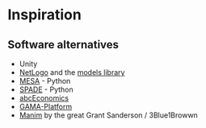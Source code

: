 # Inspiration

## Software alternatives
- Unity
- [NetLogo](https://ccl.northwestern.edu/netlogo/) and the [models library](ccl.northwestern.edu/netlogo/models/index.cgi)
- [MESA](https://github.com/projectmesa/mesa) - Python
- [SPADE](https://spade-mas.readthedocs.io/en/latest/readme.html) - Python
- [abcEconomics](https://abce.readthedocs.io/en/master/)
- [GAMA-Platform](https://gama-platform.github.io/)
- [Manim](https://github.com/3b1b/manim) by the great Grant Sanderson / 3Blue1Browwn